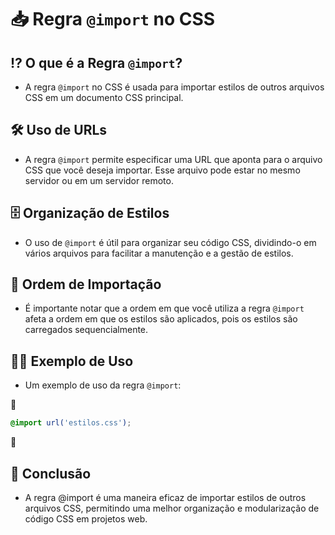 # 📥 Regra `@import` no CSS

## ⁉ O que é a Regra `@import`?
- A regra `@import` no CSS é usada para importar estilos de outros arquivos CSS em um documento CSS principal.

## 🛠 Uso de URLs
- A regra `@import` permite especificar uma URL que aponta para o arquivo CSS que você deseja importar. Esse arquivo pode estar no mesmo servidor ou em um servidor remoto.

## 🗄 Organização de Estilos
- O uso de `@import` é útil para organizar seu código CSS, dividindo-o em vários arquivos para facilitar a manutenção e a gestão de estilos.

## 📜 Ordem de Importação
- É importante notar que a ordem em que você utiliza a regra `@import` afeta a ordem em que os estilos são aplicados, pois os estilos são carregados sequencialmente.

## 👩‍🏫 Exemplo de Uso
- Um exemplo de uso da regra `@import`:

📌

  ```css
  @import url('estilos.css');

   ```
📌

## 🏁 Conclusão
- A regra @import é uma maneira eficaz de importar estilos de outros arquivos CSS, permitindo uma melhor organização e modularização de código CSS em projetos web.
